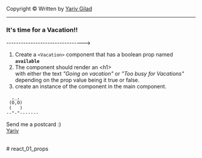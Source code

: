 <!-- prettier-ignore-start -->

Copyright © Written by [Yariv Gilad](https://yarivgilad.com) 
<hr>

### It's time for a Vacation!!
-------------------------------->

1. Create a `<Vacation>` component that has a boolean prop named **`available`**
2. The component should render an \<h1>    
   with either the text *"Going on vacation"* or *"Too busy for Vacations"*
   depending on the prop value being it true or false.
3. create an instance of the <Vacation> component in the main <App> component.

```
  ,_,
 (O,O)
 (   )
--"-"-------
```

Send me a postcard :)    
[Yariv](https://www.linkedin.com/in/yarivgilad/)    

<br>
<!-- prettier-ignore-end -->
# react_01_props
